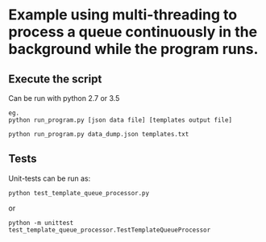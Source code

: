 # Example using multi-threading to process a queue continuously in the background while the program runs.

## Execute the script

Can be run with python 2.7 or 3.5
```
eg.
python run_program.py [json data file] [templates output file]

python run_program.py data_dump.json templates.txt
```

## Tests

Unit-tests can be run as:
```
python test_template_queue_processor.py
```
or
```
python -m unittest test_template_queue_processor.TestTemplateQueueProcessor
```
